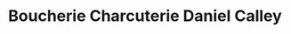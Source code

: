 ---
title: "Boucherie Charcuterie Daniel Calley"
url: /soustons/boucherie-charcuterie-daniel-calley/
shop: Metzgerei
---